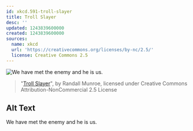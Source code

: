 ```yaml
---
id: xkcd.591-troll-slayer
title: Troll Slayer
desc: ''
updated: 1243839600000
created: 1243839600000
sources:
  name: xkcd
  url: 'https://creativecommons.org/licenses/by-nc/2.5/'
  license: Creative Commons 2.5
---
```

![We have met the enemy and he is us.](https://imgs.xkcd.com/comics/troll_slayer.png)
> "[Troll Slayer](https://xkcd.com/591/)", by Randall Munroe, licensed under Creative Commons Attribution-NonCommercial 2.5 License

## Alt Text
We have met the enemy and he is us.
